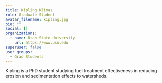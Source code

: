```yaml
---
title: Kipling Klimas
role: Graduate Student
avatar_filename: kipling.jpg
bio: ""
social: []
organizations:
  - name: Utah State University
    url: https://www.usu.edu
superuser: false
user_groups:
  - Grad Students
---
```

<!--StartFragment-->

K﻿ipling is a PhD student studying fuel treatment effectiveness in reducing erosion and sedimentation effects to watersheds.

<!--EndFragment-->